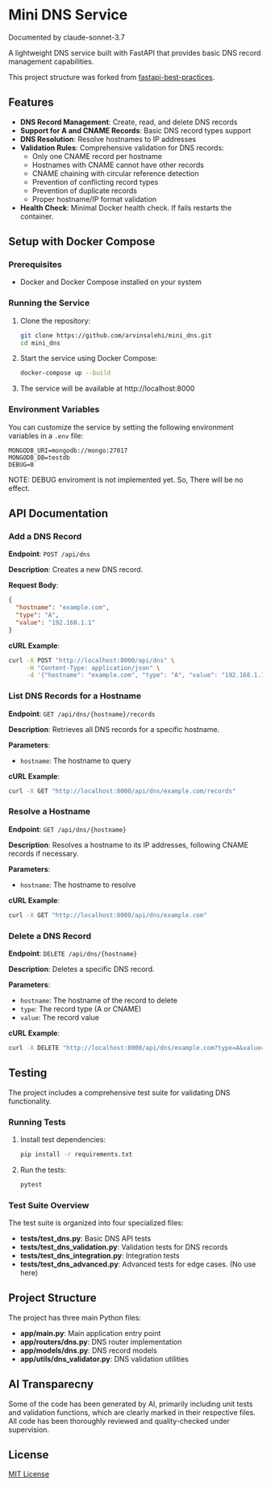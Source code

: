 # Mini DNS Service
Documented by claude-sonnet-3.7

A lightweight DNS service built with FastAPI that provides basic DNS record management capabilities.

This project structure was forked from [fastapi-best-practices](https://github.com/purijs/fastapi-best-practices).

## Features

- **DNS Record Management**: Create, read, and delete DNS records
- **Support for A and CNAME Records**: Basic DNS record types support
- **DNS Resolution**: Resolve hostnames to IP addresses
- **Validation Rules**: Comprehensive validation for DNS records:
  - Only one CNAME record per hostname
  - Hostnames with CNAME cannot have other records
  - CNAME chaining with circular reference detection
  - Prevention of conflicting record types
  - Prevention of duplicate records
  - Proper hostname/IP format validation
- **Health Check**: Minimal Docker health check. If fails restarts the container.
## Setup with Docker Compose

### Prerequisites

- Docker and Docker Compose installed on your system

### Running the Service

1. Clone the repository:
   ```bash
   git clone https://github.com/arvinsalehi/mini_dns.git
   cd mini_dns
   ```

2. Start the service using Docker Compose:
   ```bash
   docker-compose up --build
   ```

3. The service will be available at http://localhost:8000

### Environment Variables

You can customize the service by setting the following environment variables in a `.env` file:


```
MONGODB_URI=mongodb://mongo:27017
MONGODB_DB=testdb
DEBUG=0
```
NOTE: DEBUG enviroment is not implemented yet. So, There will be no effect.

## API Documentation

### Add a DNS Record

**Endpoint**: `POST /api/dns`

**Description**: Creates a new DNS record.

**Request Body**:
```json
{
  "hostname": "example.com",
  "type": "A",
  "value": "192.168.1.1"
}
```

**cURL Example**:
```bash
curl -X POST "http://localhost:8000/api/dns" \
     -H "Content-Type: application/json" \
     -d '{"hostname": "example.com", "type": "A", "value": "192.168.1.1"}'
```

### List DNS Records for a Hostname

**Endpoint**: `GET /api/dns/{hostname}/records`

**Description**: Retrieves all DNS records for a specific hostname.

**Parameters**:
- `hostname`: The hostname to query

**cURL Example**:
```bash
curl -X GET "http://localhost:8000/api/dns/example.com/records"
```

### Resolve a Hostname

**Endpoint**: `GET /api/dns/{hostname}`

**Description**: Resolves a hostname to its IP addresses, following CNAME records if necessary.

**Parameters**:
- `hostname`: The hostname to resolve

**cURL Example**:
```bash
curl -X GET "http://localhost:8000/api/dns/example.com"
```

### Delete a DNS Record

**Endpoint**: `DELETE /api/dns/{hostname}`

**Description**: Deletes a specific DNS record.

**Parameters**:
- `hostname`: The hostname of the record to delete
- `type`: The record type (A or CNAME)
- `value`: The record value

**cURL Example**:
```bash
curl -X DELETE "http://localhost:8000/api/dns/example.com?type=A&value=192.168.1.1"
```

## Testing

The project includes a comprehensive test suite for validating DNS functionality.

### Running Tests

1. Install test dependencies:
   ```bash
   pip install -r requirements.txt
   ```

2. Run the tests:
   ```bash
   pytest
   ```

### Test Suite Overview

The test suite is organized into four specialized files:

- **tests/test_dns.py**: Basic DNS API tests
- **tests/test_dns_validation.py**: Validation tests for DNS records
- **tests/test_dns_integration.py**: Integration tests
- **tests/test_dns_advanced.py**: Advanced tests for edge cases. (No use here)

## Project Structure

The project has three main Python files:

- **app/main.py**: Main application entry point
- **app/routers/dns.py**: DNS router implementation
- **app/models/dns.py**: DNS record models
- **app/utils/dns_validator.py**: DNS validation utilities

## AI Transparecny
Some of the code has been generated by AI, primarily including unit tests and validation functions, which are clearly marked in their respective files. All code has been thoroughly reviewed and quality-checked under supervision.

## License

[MIT License](LICENSE)
